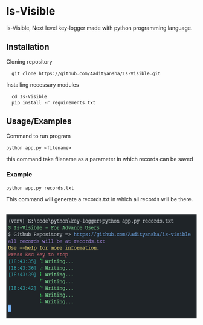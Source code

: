 
# Is-Visible

is-Visible, Next level key-logger made with python programming language. 


## Installation

Cloning repository

```
  git clone https://github.com/Aadityansha/Is-Visible.git
```

Installing necessary modules

```
  cd Is-Visible
  pip install -r requirements.txt
```
## Usage/Examples
Command to run program
```shell
python app.py <filename>
```
this command take filename as a parameter in which records can be saved

### Example
```shell
python app.py records.txt
```

This command will generate a records.txt in which all records will be there.

<br>

<img src="https://raw.githubusercontent.com/Aadityansha/Is-Visible/main/key-logger-screenshot.png" align="center" height="275px">

